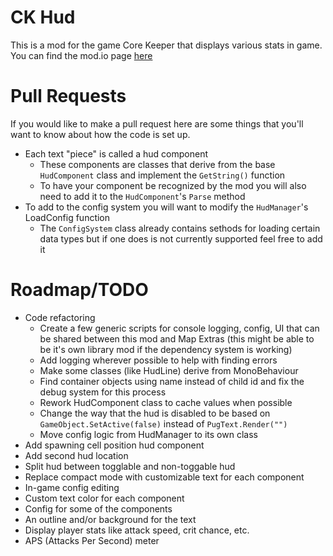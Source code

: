 # CK Hud
This is a mod for the game Core Keeper that displays various stats in game. You can find the mod.io page [here](https://mod.io/g/corekeeper/m/ckhud)

# Pull Requests
If you would like to make a pull request here are some things that you'll want to know about how the code is set up.

- Each text "piece" is called a hud component
    - These components are classes that derive from the base `HudComponent` class and implement the `GetString()` function
    - To have your component be recognized by the mod you will also need to add it to the `HudComponent`'s `Parse` method
- To add to the config system you will want to modify the `HudManager`'s LoadConfig function
    - The `ConfigSystem` class already contains sethods for loading certain data types but if one does is not currently supported feel free to add it
 
# Roadmap/TODO
- Code refactoring
    - Create a few generic scripts for console logging, config, UI that can be shared between this mod and Map Extras (this might be able to be it's own library mod if the dependency system is working)
    - Add logging wherever possible to help with finding errors
    - Make some classes (like HudLine) derive from MonoBehaviour
    - Find container objects using name instead of child id and fix the debug system for this process
    - Rework HudComponent class to cache values when possible
    - Change the way that the hud is disabled to be based on `GameObject.SetActive(false)` instead of `PugText.Render("")`
    - Move config logic from HudManager to its own class
- Add spawning cell position hud component
- Add second hud location
- Split hud between togglable and non-toggable hud
- Replace compact mode with customizable text for each component
- In-game config editing
- Custom text color for each component
- Config for some of the components
- An outline and/or background for the text
- Display player stats like attack speed, crit chance, etc.
- APS (Attacks Per Second) meter
